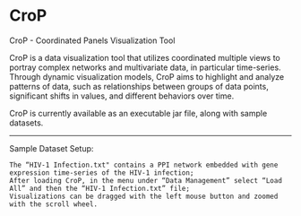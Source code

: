 # CroP
CroP - Coordinated Panels Visualization Tool

CroP is a data visualization tool that utilizes coordinated multiple views to portray complex networks and multivariate data, in particular time-series. Through dynamic visualization models, CroP aims to highlight and analyze patterns of data, such as relationships between groups of data points, significant shifts in values, and different behaviors over time.

CroP is currently available as an executable jar file, along with sample datasets.

---

Sample Dataset Setup:

    The “HIV-1 Infection.txt" contains a PPI network embedded with gene expression time-series of the HIV-1 infection;
    After loading CroP, in the menu under “Data Management” select “Load All” and then the “HIV-1 Infection.txt” file;
    Visualizations can be dragged with the left mouse button and zoomed with the scroll wheel.
